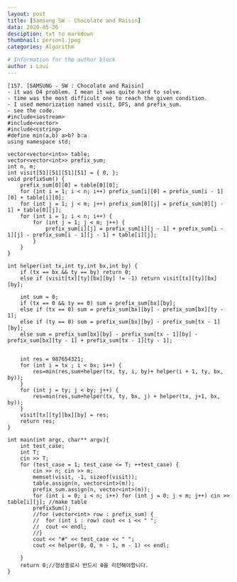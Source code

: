 ```yaml
---
layout: post
title: [Samsung SW - Chocolate and Raisin]
data: 2020-05-26
desciption: txt to markdown
thumbnail: person1.jpeg
categories: Algorithm

# Information for the author block
author : Loui
---
```


	﻿[157. [SAMSUNG - SW : Chocolate and Raisin]
	- it was D4 problem. I mean it was quite hard to solve.
	- time was the most difficult one to reach the given condition.
	- I used memorization named visit, DFS, and prefix_sum.
	- see the code.
	#include<iostream>
	#include<vector>
	#include<cstring>
	#define min(a,b) a>b? b:a
	using namespace std;
	
	vector<vector<int>> table;
	vector<vector<int>> prefix_sum;
	int n, m;
	int visit[51][51][51][51] = { 0, };
	void prefixSum() {
		prefix_sum[0][0] = table[0][0];
		for (int i = 1; i < n; i++) prefix_sum[i][0] = prefix_sum[i - 1][0] + table[i][0];
		for (int j = 1; j < m; j++) prefix_sum[0][j] = prefix_sum[0][j - 1] + table[0][j];
		for (int i = 1; i < n; i++) {
			for (int j = 1; j < m; j++) {
				prefix_sum[i][j] = prefix_sum[i][j - 1] + prefix_sum[i - 1][j] - prefix_sum[i - 1][j - 1] + table[i][j];
			}
		}
	}
	
	int helper(int tx,int ty,int bx,int by) {
		if (tx == bx && ty == by) return 0;
		else if (visit[tx][ty][bx][by] != -1) return visit[tx][ty][bx][by];
	
		int sum = 0;
		if (tx == 0 && ty == 0) sum = prefix_sum[bx][by];
		else if (tx == 0) sum = prefix_sum[bx][by] - prefix_sum[bx][ty - 1];
		else if (ty == 0) sum = prefix_sum[bx][by] - prefix_sum[tx - 1][by];
		else sum = prefix_sum[bx][by] - prefix_sum[tx - 1][by] - prefix_sum[bx][ty - 1] + prefix_sum[tx - 1][ty - 1];
		
		
		int res = 987654321;
		for (int i = tx ; i < bx; i++) {
			res=min(res,sum+helper(tx, ty, i, by)+ helper(i + 1, ty, bx, by));
		}
		for (int j = ty; j < by; j++) {
			res=min(res,sum+helper(tx, ty, bx, j) + helper(tx, j+1, bx, by));
		}
		visit[tx][ty][bx][by] = res;
		return res;
	}
	
	int main(int argc, char** argv){
		int test_case;
		int T;
		cin >> T;
		for (test_case = 1; test_case <= T; ++test_case) {
			cin >> n; cin >> m;
			memset(visit, -1, sizeof(visit));
			table.assign(n, vector<int>(m));
			prefix_sum.assign(n, vector<int>(m));
			for (int i = 0; i < n; i++) for (int j = 0; j < m; j++) cin >> table[i][j]; //make table
			prefixSum();
			//for (vector<int> row : prefix_sum) {
			//	for (int i : row) cout << i << " ";
			//	cout << endl;
			//}
			cout << "#" << test_case << " ";
			cout << helper(0, 0, n - 1, m - 1) << endl;
			
		}
		return 0;//정상종료시 반드시 0을 리턴해야합니다.
	}
	
	
